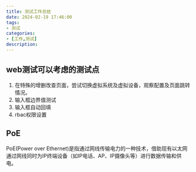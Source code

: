 ```yaml
---
title: 测试工作总结
date: 2024-02-19 17:46:00
tags:
- 测试
categories:
- [工作,测试]
description: 
---
```


## web测试可以考虑的测试点
1. 在特殊的增删改查页面，尝试切换虚拟系统及虚拟设备，观察配置及页面跳转情况。
2. 输入框边界值测试
3. 输入框自动回填
4. rbac权限设置

## PoE
PoE(Power over Ethernet)是指通过网线传输电力的一种技术，借助现有以太网通过网线同时为IP终端设备（如IP电话、AP、IP摄像头等）进行数据传输和供电。
